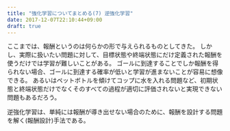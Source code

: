 ```yaml
---
title: "強化学習についてまとめる(7) 逆強化学習"
date: 2017-12-07T22:10:44+09:00
draft: true
---
```


ここまでは、報酬というのは何らかの形で与えられるものとしてきた。
しかし、実際に扱いたい問題に対して、目標状態や終端状態にだけ定義された報酬を使うだけでは学習が難しいことがある。
ゴールに到達することでしか報酬を得られない場合、ゴールに到達する確率が低いと学習が進まないことが容易に想像できる。
あるいはペットボトルを傾けてコップに水を入れる問題など、初期状態と終端状態だけでなくそのすべての過程が適切に評価されないと実現できない問題もあるだろう。

逆強化学習は、単純には報酬が導き出せない場合のために、報酬を設計する問題を解く(報酬設計)手法である。
